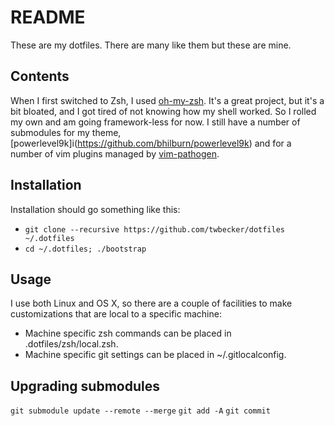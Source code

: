 # README
These are my dotfiles.  There are many like them but these are mine.

## Contents
When I first switched to Zsh, I used [oh-my-zsh](https://github.com/robbyrussell/oh-my-zsh). It's a great project,
but it's a bit bloated, and I got tired of not knowing how my shell worked. So I rolled my own and am going framework-less for now.
I still have a number of submodules for my theme, [powerlevel9k]i(https://github.com/bhilburn/powerlevel9k) and for a number of vim plugins 
managed by  [vim-pathogen](https://github.com/tpope/vim-pathogen).

## Installation
Installation should go something like this:
* `git clone --recursive https://github.com/twbecker/dotfiles ~/.dotfiles`
* `cd ~/.dotfiles; ./bootstrap`

## Usage
I use both Linux and OS X, so there are a couple of facilities to make customizations that are local to a specific machine:
* Machine specific zsh commands can be placed in .dotfiles/zsh/local.zsh.
* Machine specific git settings can be placed in ~/.gitlocalconfig. 

## Upgrading submodules
`git submodule update --remote --merge`
`git add -A`
`git commit`
